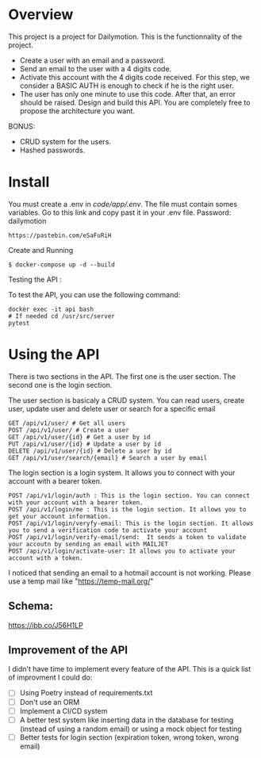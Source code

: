 # Overview
This project is a project for Dailymotion. This is the functionnality of the project.

* Create a user with an email and a password.
* Send an email to the user with a 4 digits code.
* Activate this account with the 4 digits code received. For this step, we consider a BASIC AUTH is enough to check if he is the right user.
* The user has only one minute to use this code. After that, an error should be raised. Design and build this API. You are completely free to propose the architecture you want.

BONUS:
* CRUD system for the users.
* Hashed passwords.

# Install

You must create a .env in *code/app/.env*. 
The file must contain somes variables. Go to this link and copy past it in your .env file.
Password: dailymotion
```
https://pastebin.com/eSaFuRiH

```


Create and Running
```
$ docker-compose up -d --build
```

Testing the API :

To test the API, you can use the following command:


```
docker exec -it api bash
# If needed cd /usr/src/server
pytest
```	


# Using the API

There is two sections in the API. The first one is the user section. The second one is the login section.

The user section is basicaly a CRUD system. You can read users, create user, update user and delete user or search for a specific email
```	
GET /api/v1/user/ # Get all users
POST /api/v1/user/ # Create a user
GET /api/v1/user/{id} # Get a user by id
PUT /api/v1/user/{id} # Update a user by id
DELETE /api/v1/user/{id} # Delete a user by id
GET /api/v1/user/search/{email} # Search a user by email
```	
The login section is a login system. It allows you to connect with your account with a bearer token.
```	
POST /api/v1/login/auth : This is the login section. You can connect with your account with a bearer token.
POST /api/v1/login/me : This is the login section. It allows you to get your account information.
POST /api/v1/login/veryfy-email: This is the login section. It allows you to send a verification code to activate your account
POST /api/v1/login/verify-email/send:  It sends a token to validate your accoutn by sending an email with MAILJET
POST /api/v1/login/activate-user: It allows you to activate your account with a token.
```	

I noticed that sending an email to a hotmail account is not working. Please use a temp mail like "https://temp-mail.org/"

## Schema:

https://ibb.co/J56H1LP

## Improvement of the API

I didn't have time to implement every feature of the API. This is a quick list of improvment I could do:
- [ ] Using Poetry instead of requirements.txt
- [ ] Don't use an ORM
- [ ] Implement a CI/CD system
- [ ] A better test system like inserting data in the database for testing (instead of using a random email) or using a mock object for testing
- [ ] Better tests for login section (expiration token, wrong token, wrong email)
